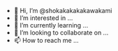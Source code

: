 - 👋 Hi, I’m @shokakakakakawakami
- 👀 I’m interested in ...
- 🌱 I’m currently learning ...
- 💞️ I’m looking to collaborate on ...
- 📫 How to reach me ...

<!---
shokakakakakawakami/shokakakakakawakami is a ✨ special ✨ repository because its `README.md` (this file) appears on your GitHub profile.
You can click the Preview link to take a look at your changes.
--->
